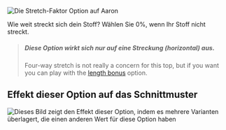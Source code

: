 ![Die Stretch-Faktor Option auf Aaron](./stretchfactor.svg)

Wie weit streckt sich dein Stoff?  Wählen Sie 0%, wenn Ihr Stoff nicht streckt.

> ##### Diese Option wirkt sich nur auf eine Streckung (horizontal) aus.
>
> Four-way stretch is not really a concern for this top, but if you want you can play with the [length bonus](../lengthbonus) option.

## Effekt dieser Option auf das Schnittmuster

![Dieses Bild zeigt den Effekt dieser Option, indem es mehrere Varianten überlagert, die einen anderen Wert für diese Option haben](aaron_stretchfactor_sample.svg "Effekt dieser Option auf das Schnittmuster")
